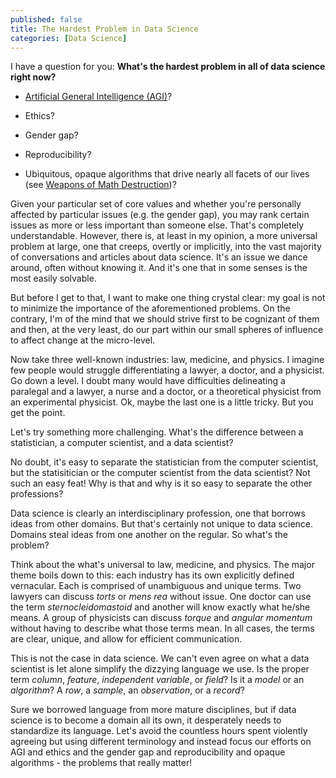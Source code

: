 ```yaml
---
published: false
title: The Hardest Problem in Data Science
categories: [Data Science]
---
```


I have a question for you: **What's the hardest problem in all of data science right now?** 

* [Artificial General Intelligence (AGI)](https://en.wikipedia.org/wiki/Artificial_general_intelligence)? 

* Ethics? 

* Gender gap?

* Reproducibility?

* Ubiquitous, opaque algorithms that drive nearly all facets of our lives (see [Weapons of Math Destruction](https://www.amazon.com/Weapons-Math-Destruction-Increases-Inequality/dp/0553418815))? 
 
Given your particular set of core values and whether you're personally affected by particular issues (e.g. the gender gap), you may rank certain issues as more or less important than someone else. That's completely understandable. However, there is, at least in my opinion, a more universal problem at large, one that creeps, overtly or implicitly, into the vast majority of conversations and articles about data science. It's an issue we dance around, often without knowing it. And it's one that in some senses is the most easily solvable.  

But before I get to that, I want to make one thing crystal clear: my goal is not to minimize the importance of the aforementioned problems. On the contrary, I'm of the mind that we should strive first to be cognizant of them and then, at the very least, do our part within our small spheres of influence to affect change at the micro-level. 

Now take three well-known industries: law, medicine, and physics. I imagine few people would struggle differentiating a lawyer, a doctor, and a physicist. Go down a level. I doubt many would have difficulties delineating a paralegal and a lawyer, a nurse and a doctor, or a theoretical physicist from an experimental physicist. Ok, maybe the last one is a little tricky. But you get the point. 

Let's try something more challenging. What's the difference between a statistician, a computer scientist, and a data scientist?

No doubt, it's easy to separate the statistician from the computer scientist, but the statisitician or the computer scientist from the data scientist? Not such an easy feat! Why is that and why is it so easy to separate the other professions? 

Data science is clearly an interdisciplinary profession, one that borrows ideas from other domains. But that's certainly not unique to data science. Domains steal ideas from one another on the regular. So what's the problem?

Think about the what's universal to law, medicine, and physics. The major theme boils down to this: each industry has its own explicitly defined vernacular. Each is comprised of unambiguous and unique terms. Two lawyers can discuss *torts* or *mens rea* without issue. One doctor can use the term *sternocleidomastoid* and another will know exactly what he/she means. A group of physicists can discuss *torque* and *angular momentum* without having to describe what those terms mean. In all cases, the terms are clear, unique, and allow for efficient communication.

This is not the case in data science. We can't even agree on what a data scientist is let alone simplify the dizzying language we use. Is the proper term *column*, *feature*, *independent variable*, or *field*? Is it a *model* or an *algorithm*? A *row*, a *sample*, an *observation*, or a *record*? 

Sure we borrowed language from more mature disciplines, but if data science is to become a domain all its own, it desperately needs to standardize its language. Let's avoid the countless hours spent violently agreeing but using different terminology and instead focus our efforts on AGI and ethics and the gender gap and reproducibility and opaque algorithms - the problems that really matter!

